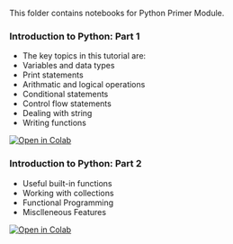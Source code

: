 This folder contains notebooks for Python Primer Module.

### Introduction to Python: Part 1

- The key topics in this tutorial are:
- Variables and data types
- Print statements
- Arithmatic and logical operations
- Conditional statements
- Control flow statements
- Dealing with string
- Writing functions

[![Open in Colab](https://colab.research.google.com/assets/colab-badge.svg)](https://colab.research.google.com/github/manaranjanp/MLCourseV1/blob/main/PythonPrimer/Introduction_to_Python_Part1.ipynb)

### Introduction to Python: Part 2

- Useful built-in functions
- Working with collections
- Functional Programming
- Misclleneous Features

[![Open in Colab](https://colab.research.google.com/assets/colab-badge.svg)](https://colab.research.google.com/github/manaranjanp/MLCourseV1/blob/main/PythonPrimer/Introduction_to_Python_Part2.ipynb)

